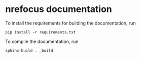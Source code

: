 nrefocus documentation
======================
To install the requirements for building the documentation, run

    pip install -r requirements.txt

To compile the documentation, run

    sphinx-build . _build

